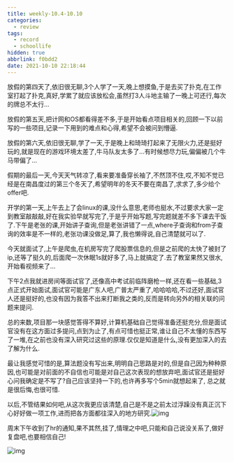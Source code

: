 ```yaml
---
title: weekly-10.4-10.10
categories:
  - review
tags:
  - record
  - schoollife
hidden: true
abbrlink: f0bdd2
date: 2021-10-10 22:18:44
---
```


放假的第四天了,依旧很无聊,3个人学了一天,晚上想摸鱼,于是去买了扑克,在工作室打起了扑克,真好,学累了就应该放松会,虽然打3人斗地主输了一晚上可还行,每次的牌总不太行...

放假的第五天,把计网和OS都看得差不多,于是开始看点项目相关的,回顾一下以前写的一些项目,记录一下用到的难点和心得,希望不会被问到懵逼.

放假的第六天,依旧很无聊,学了一天,于是晚上和琦琦打起来了无限火力,还是挺好玩的,就是现在的游戏环境太差了,牛马队友太多了...有时候想尽力玩,偏偏被几个牛马带偏了...

假期的最后一天,今天天气转凉了,看来要准备穿长袖了,不然顶不住,哎,不知不觉已经是在南昌度过的第三个冬天了,希望明年的冬天不要在南昌了,求求了,多少给个offer吧.

开学的第一天,上午去上了会linux的课,没什么意思,老师也挺水,不过要求大家一定到教室敲敲敲,好在我实验早就写完了,于是乎开始写题,写完题就差不多下课去干饭了.下午是老张的课,开始讲子查询,但是老张讲错了一点,where子查询和from子查询的效率是不一样的,老张功课没做足,算了,我也懒得说,自己清楚就可以了.

今天就面试了,上午是爬虫,在机房写完了爬股票信息的,但是之前爬的太快了被封了ip,还等了挺久的,后面爬一次休眠1s就好多了,马上就搞定了.去了教室果然又很水,开始看视频来了...

下午2点我就进房间等面试官了,还像高中考试前临阵磨枪一样,还在看一些基础,3点正式开始面试,面试官可能是广东人吧,广普太严重了,哈哈哈哈,不过还好,面试官人还是挺好的,也没有因为我答不出来打断我之类的,反而是转向另外的相关联的问题来提问.

总的来数,项目那一块感觉答得不算好,计算机基础自己觉得准备还挺充分,但是面试官没有在这方面过多提问,点到为止了,有点可惜也挺正常,谁让自己不太懂的东西写了一堆,在之前也没有深入研究过这些的原理.仅仅是知道是什么,没有更加深入的去了解为什么.

最让我感觉可惜的是,算法题没有写出来,明明自己思路是对的,但是自己因为种种原因,也可能是对前面的不自信也可能是对自己这次表现的想放弃吧,面试官还是挺好心问我确定是不写了?自己应该坚持一下的,也许再多写个5min就想起来了, 总之就是很后悔,也很可惜.

以后,不管结果如何吧,从这次我更应该清楚,自己是不是之前太过浮躁没有真正沉下心好好做一项工作,进而把各方面都往深入的地方研究.![img](http://static.codenote.xyz/img/20211011114307.jpg)

周末下午收到了hr的通知,果不其然,挂了,情理之中吧,只能和自己说没关系了,做好复盘吧,也要相信自己!

![img](http://static.codenote.xyz/img/20211011114414.jpg)

